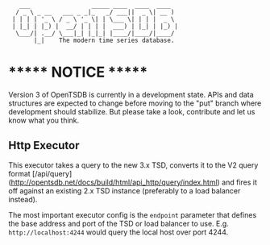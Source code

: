        ___                 _____ ____  ____  ____
      / _ \ _ __   ___ _ _|_   _/ ___||  _ \| __ )
     | | | | '_ \ / _ \ '_ \| | \___ \| | | |  _ \
     | |_| | |_) |  __/ | | | |  ___) | |_| | |_) |
      \___/| .__/ \___|_| |_|_| |____/|____/|____/
           |_|    The modern time series database.

# ***** NOTICE *****
Version 3 of OpenTSDB is currently in a development state. APIs and data
structures are expected to change before moving to the "put" branch where
development should stabilize. But please take a look, contribute and let
us know what you think.

## Http Executor

This executor takes a query to the new 3.x TSD, converts it to the V2 query format [/api/query] (http://opentsdb.net/docs/build/html/api_http/query/index.html) and fires it off against an existing 2.x TSD instance (preferably to a load balancer instead). 

The most important executor config is the ``endpoint`` parameter that defines the base address and port of the TSD or load balancer to use. E.g. ``http://localhost:4244`` would query the local host over port 4244. 